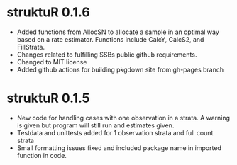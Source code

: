 # struktuR 0.1.6

* Added functions from AllocSN to allocate a sample in an optimal way based on a rate estimator. Functions include CalcY, CalcS2, and FillStrata.
* Changes related to fulfilling SSBs public github requirements.
* Changed to MIT license
* Added github actions for building pkgdown site from gh-pages branch


# struktuR 0.1.5

* New code for handling cases with one observation in a strata. A warning is given but program will still run and estimates given. 
* Testdata and unittests added for 1 observation strata and full count strata 
* Small formatting issues fixed and included package name in imported function in code.

